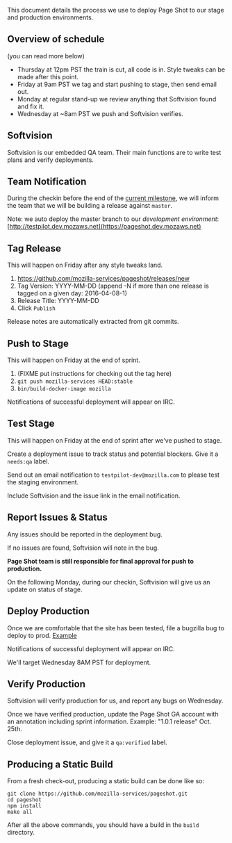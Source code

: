 
This document details the process we use to deploy Page Shot to our stage and production environments.

## Overview of schedule ##

(you can read more below)

- Thursday at 12pm PST the train is cut, all code is in. Style tweaks can be made after this point.
- Friday at 9am PST we tag and start pushing to stage, then send email out.
- Monday at regular stand-up we review anything that Softvision found and fix it.
- Wednesday at ~8am PST we push and Softvision verifies.

## Softvision ##

Softvision is our embedded QA team. Their main functions are to write test plans and verify deployments.

## Team Notification ##

During the checkin before the end of the [current milestone](https://github.com/mozilla-services/pageshot/milestones), we will inform the team that we will be building a release against `master`.

Note: we auto deploy the master branch to our *development environment*: [http://testpilot.dev.mozaws.net](https://pageshot.dev.mozaws.net)

## Tag Release ##

This will happen on Friday after any style tweaks land.

1. https://github.com/mozilla-services/pageshot/releases/new
2. Tag Version: YYYY-MM-DD (append -N if more than one release is tagged on a given day: 2016-04-08-1)
3. Release Title: YYYY-MM-DD
4. Click `Publish`

Release notes are automatically extracted from git commits.

## Push to Stage ##

This will happen on Friday at the end of sprint.

1. (FIXME put instructions for checking out the tag here)
2. `git push mozilla-services HEAD:stable`
2. `bin/build-docker-image mozilla`

Notifications of successful deployment will appear on IRC.

## Test Stage ##

This will happen on Friday at the end of sprint after we've pushed to stage.

Create a deployment issue to track status and potential blockers. Give it a `needs:qa` label.

Send out an email notification to `testpilot-dev@mozilla.com` to please test the staging environment.

Include Softvision and the issue link in the email notification.

## Report Issues & Status ##

Any issues should be reported in the deployment bug.

If no issues are found, Softvision will note in the bug.

**Page Shot team is still responsible for final approval for push to production.**

On the following Monday, during our checkin, Softvision will give us an update on status of stage.

## Deploy Production ##

Once we are comfortable that the site has been tested, file a bugzilla bug to deploy to prod. [Example](https://bugzilla.mozilla.org/show_bug.cgi?id=1312768)

Notifications of successful deployment will appear on IRC.

We'll target Wednesday 8AM PST for deployment.

## Verify Production ##

Softvision will verify production for us, and report any bugs on Wednesday.

Once we have verified production, update the Page Shot GA account with an annotation including sprint information. Example: "1.0.1 release" Oct. 25th.

Close deployment issue, and give it a `qa:verified` label.

## Producing a Static Build ##

From a fresh check-out, producing a static build can be done like so:

```
git clone https://github.com/mozilla-services/pageshot.git
cd pageshot
npm install
make all
```

After all the above commands, you should have a build in the `build` directory.
